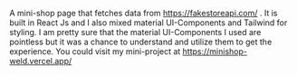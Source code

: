A mini-shop page that fetches data from https://fakestoreapi.com/ . It is built in React Js and I also mixed material UI-Components and Tailwind for styling. I am pretty sure that the material UI-Components I used are pointless but it was a chance to understand and utilize them to get the experience. You could visit my mini-project at https://minishop-weld.vercel.app/
